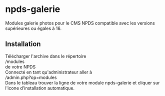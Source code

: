 # npds-galerie
Modules galerie photos pour le CMS NPDS compatible avec les versions supérieures ou égales à 16.

## Installation
Télécharger l'archive dans le répertoire  
  /modules  
  de votre NPDS  
  Connecté en tant qu'administrateur aller à  
  /admin.php?op=modules  
  Dans le tableau trouver la ligne de votre module npds-galerie et cliquer sur l'icone d'installation automatique.
